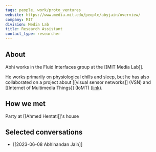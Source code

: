 ```yaml
---
tags: people, work/proto_ventures
website: https://www.media.mit.edu/people/abyjain/overview/
company: MIT
division: Media Lab
title: Research Assistant
contact_type: researcher
---
```

## About
Abhi works in the Fluid Interfaces group at the [[MIT Media Lab]]. 

He works primarily on physiological chills and sleep, but he has also collaborated on a project about [[visual sensor networks]] (VSN) and [[Internet of Multimedia Things]] (IoMT) ([link](https://link.springer.com/article/10.1007/s11042-020-10258-0)).

## How we met
Party at [[Ahmed Hentati]]'s house
## Selected conversations
- [[2023-06-08 Abhinandan Jain]]